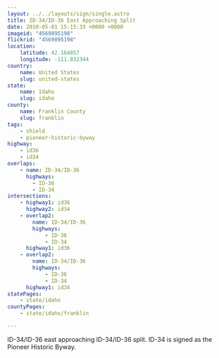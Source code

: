 ```yaml
---
layout: ../../layouts/sign/single.astro
title: ID-34/ID-36 East Approaching Split
date: 2010-05-01 15:15:33 +0000 +0000
imageid: "4569895198"
flickrid: "4569895198"
location:
    latitude: 42.164857
    longitude: -111.832344
country:
    name: United States
    slug: united-states
state:
    name: Idaho
    slug: idaho
county:
    name: Franklin County
    slug: franklin
tags:
    - shield
    - pioneer-historic-byway
highway:
    - id36
    - id34
overlaps:
    - name: ID-34/ID-36
      highways:
        - ID-36
        - ID-34
intersections:
    - highway1: id36
      highway2: id34
    - overlap2:
        name: ID-34/ID-36
        highways:
            - ID-36
            - ID-34
      highway1: id36
    - overlap2:
        name: ID-34/ID-36
        highways:
            - ID-36
            - ID-34
      highway1: id34
statePages:
    - state/idaho
countyPages:
    - state/idaho/franklin

---
```

ID-34/ID-36 east approaching ID-34/ID-36 split.  ID-34 is signed as the Pioneer Historic Byway.